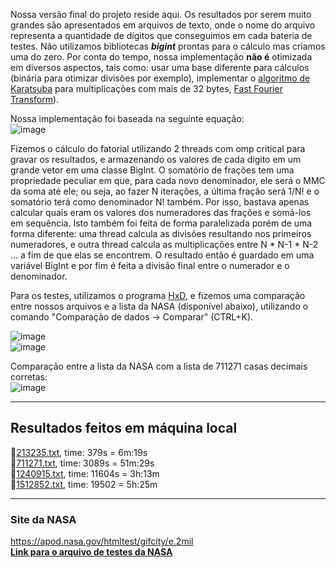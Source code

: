 Nossa versão final do projeto reside aqui. Os resultados por serem muito grandes são apresentados em arquivos de texto, onde o nome do arquivo representa a quantidade de dígitos que conseguimos em cada bateria de testes.
Não utilizamos bibliotecas __*bigint*__ prontas para o cálculo mas criamos uma do zero. Por conta do tempo, nossa implementação __não é__ otimizada em diversos aspectos, tais como: usar uma base diferente para cálculos (binária para otimizar divisões por exemplo), implementar o [algoritmo de Karatsuba](https://en.wikipedia.org/wiki/Karatsuba_algorithm) para multiplicações com mais de 32 bytes, [Fast Fourier Transform](https://en.wikipedia.org/wiki/Fast_Fourier_transform)). 

Nossa implementação foi baseada na seguinte equação:  
![image](https://user-images.githubusercontent.com/16262291/203670620-758de7cb-3a9a-4c3d-996c-c97a9c8a026f.png)

Fizemos o cálculo do fatorial utilizando 2 threads com omp critical para gravar os resultados, e armazenando os valores de cada digito em um grande vetor em uma classe BigInt. O somatório de frações tem uma propriedade peculiar em que, para cada novo denominador, ele será o MMC da soma até ele; ou seja, ao fazer N iterações, a última fração será 1/N! e o somatório terá como denominador N! também. 
Por isso, bastava apenas calcular quais eram os valores dos numeradores das frações e somá-los em sequência. Isto também foi feita de forma paralelizada porém de uma forma diferente: uma thread calcula as divisões resultando nos primeiros numeradores, e outra thread calcula as multiplicações entre N * N-1 * N-2 ... a fim de que elas se encontrem. O resultado então é guardado em uma variável BigInt e por fim é feita a divisão final entre o numerador e o denominador.


Para os testes, utilizamos o programa [HxD](https://mh-nexus.de/en/hxd/), e fizemos uma comparação entre nossos arquivos e a lista da NASA (disponível abaixo), utilizando o comando "Comparação de dados -> Comparar" (CTRL+K).


![image](https://user-images.githubusercontent.com/16262291/203666393-084c8295-2f30-400c-9888-e55ba8c683cb.png)  
![image](https://user-images.githubusercontent.com/16262291/203666323-848bad80-bc43-4729-b373-b76bda72b7f4.png)  



Comparação entre a lista da NASA com a lista de 711271 casas decimais corretas:  
![image](https://user-images.githubusercontent.com/16262291/203666586-4c120109-2a4c-4067-912d-8f57b030a7dc.png)

---  

## Resultados feitos em máquina local  
:notebook:[213235.txt](https://raw.githubusercontent.com/EliederSousa/Lab-Paralela/main/Projeto/Final/213237.txt), time: 379s = 6m:19s  
:notebook:[711271.txt](https://raw.githubusercontent.com/EliederSousa/Lab-Paralela/main/Projeto/Final/711273.txt), time: 3089s = 51m:29s  
:notebook:[1240915.txt](https://raw.githubusercontent.com/EliederSousa/Lab-Paralela/main/Projeto/Final/1240915.txt), time: 11604s = 3h:13m  
:notebook:[1512852.txt](https://raw.githubusercontent.com/EliederSousa/Lab-Paralela/main/Projeto/Final/1512852.txt), time: 19502 = 5h:25m

---  

### Site da NASA    
https://apod.nasa.gov/htmltest/gifcity/e.2mil  
__[Link para o arquivo de testes da NASA](https://raw.githubusercontent.com/EliederSousa/Lab-Paralela/main/Projeto/Final/nasa.txt)__
